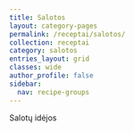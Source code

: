 ```yaml
---
title: Salotos
layout: category-pages
permalink: /receptai/salotos/
collection: receptai
category: salotos
entries_layout: grid
classes: wide
author_profile: false
sidebar:
  nav: recipe-groups
---
```


Salotų idėjos
